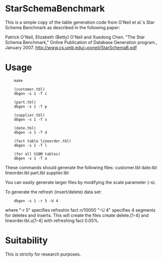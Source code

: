 # StarSchemaBenchmark

This is a simple copy of the table generation code from O'Neil et al.'s Star Schema Benchmark as
described in the following paper:

Patrick O'Neil, Elizabeth (Betty) O'Neil and Xuedong Chen. "The Star Schema Benchmark," Online Publication of Database Generation program., January 2007.
http://www.cs.umb.edu/~poneil/StarSchemaB.pdf


# Usage

        make
        
        (customer.tbl)
        dbgen -s 1 -T c
        
        (part.tbl)
        dbgen -s 1 -T p
        
        (supplier.tbl)
        dbgen -s 1 -T s
        
        (date.tbl)
        dbgen -s 1 -T d
        
        (fact table lineorder.tbl)
        dbgen -s 1 -T l
        
        (for all SSBM tables)
        dbgen -s 1 -T a
        
These commands should generate the following files: customer.tbl  date.tbl      lineorder.tbl part.tbl      supplier.tbl

You can easily generate larger files by modifying the scale parameter (-s).


To generate the refresh (insert/delete) data set: 

        dbgen -s 1 -r 5 -U 4

where "-r 5" specifies refreshin fact n/10000 "-U 4" specifies 4 segments for deletes and inserts. This will create the files create delete.[1-4] and lineorder.tbl.u[1-4] with refreshing fact 0.05%.


# Suitability

This is strictly for research purposes. 
